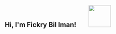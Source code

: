 <h2> Hi, I'm <b>Fickry Bil Iman!</b> &nbsp;&nbsp;&nbsp;&nbsp;&nbsp;&nbsp; <img src="https://media.giphy.com/media/xT0BKpqAaJczduXXJ6/giphy.gif" width="70"></h2>

<!--
**fickryiman/fickryiman** is a ✨ _special_ ✨ repository because its `README.md` (this file) appears on your GitHub profile.

Here are some ideas to get you started:

- 🔭 I’m currently working on ...
- 🌱 I’m currently learning ...
- 👯 I’m looking to collaborate on ...
- 🤔 I’m looking for help with ...
- 💬 Ask me about ...
- 📫 How to reach me: ...
- 😄 Pronouns: ...
- ⚡ Fun fact: ...
-->
